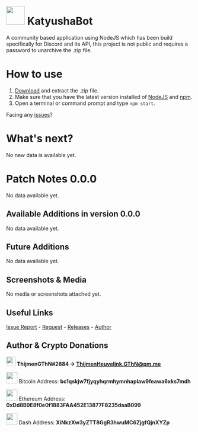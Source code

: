 # <img src="https://i.imgur.com/U44gCAo.png" width="50"> KatyushaBot
A community based application using NodeJS which has been build specifically for Discord and its API, this project is not public and requires a password to unarchive the .zip file.

# How to use
1. [Download](https://github.com/ThijmenGThN/KatyushaBot/releases) and extract the .zip file.
2. Make sure that you have the latest version installed of [NodeJS](https://nodejs.org/en/) and [npm](https://www.npmjs.com).
3. Open a terminal or command prompt and type ` npm start `.

Facing any [issues](https://github.com/ThijmenGThN/KatyushBot/issues)?

# What's next?
No new data is available yet.

# Patch Notes 0.0.0
No data available yet.

## Available Additions in version 0.0.0
No data available yet.

## Future Additions
No data available yet.

## Screenshots & Media
No media or screenshots attached yet.

## Useful Links
[Issue Report](https://github.com/ThijmenGThN/KatyushBot/issues) - [Request](https://github.com/ThijmenGThN/KatyushBot/pulls) - [Releases](https://github.com/ThijmenGThN/KatyushBot/releases) - [Author](https://github.com/ThijmenGThN)

## Author & Crypto Donations
<img src="https://i.imgur.com/oNp29G5.png" width="25">  **ThijmenGThN#2684 -> ThijmenHeuvelink.GThN@pm.me**

<img src="https://www.exodus.io/img/logos/BTC.svg" width="30"> Bitcoin Address: **bc1qskjw7fjyqyhqrmhymnhaplaw9feawa6xks7mdh**

<img src="https://www.exodus.io/img/logos/ETH.svg" width="30"> Ethereum Address: **0xDd8B9E8f0e0f1883FAA452E13877F8235daaB099**

<img src="https://www.exodus.io/img/logos/DASH.svg" width="30"> Dash Address: **XiNkzXw3yZTT8GgR3hwuMC6ZjgfQjnXYZp**

